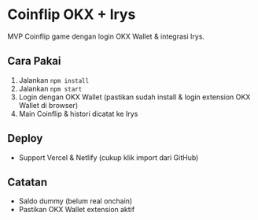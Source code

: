 # Coinflip OKX + Irys

MVP Coinflip game dengan login OKX Wallet & integrasi Irys.

## Cara Pakai

1. Jalankan `npm install`
2. Jalankan `npm start`
3. Login dengan OKX Wallet (pastikan sudah install & login extension OKX Wallet di browser)
4. Main Coinflip & histori dicatat ke Irys

## Deploy

- Support Vercel & Netlify (cukup klik import dari GitHub)

## Catatan
- Saldo dummy (belum real onchain)
- Pastikan OKX Wallet extension aktif
